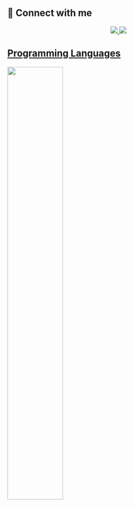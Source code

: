 ## 🤝 Connect with me

<p>
<div align="center">
  <a href="mailto:alriansyah1218@gmail.com"><img src="https://img.shields.io/badge/-Gmail-00FFFF?style=for-the-badge&logo=gmail&logoColor=c58545&labelColor=00FFFF">
  <a href="https://www.linkedin.com/in/al-riansyah-3337a2219/"><img src="https://img.shields.io/badge/-LinkedIn-00FFFF?style=for-the-badge&logo=linkedin&logoColor=0000FF&labelColor=00FFFF">
</div>
</p>

## Programming Languages
<p align ="left">
  <img width="50%" src="https://github-readme-stats.vercel.app/api/top-langs/?username=alriansyah&layout=compact&theme=algolia" />
</p>
<br>
